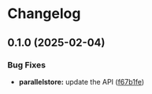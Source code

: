 # Changelog

## 0.1.0 (2025-02-04)


### Bug Fixes

* **parallelstore:** update the API ([f67b1fe](https://github.com/googleapis/google-api-nodejs-client/commit/f67b1fe01977bda21b10fc7fb0c04c5a3c7f36ec))
